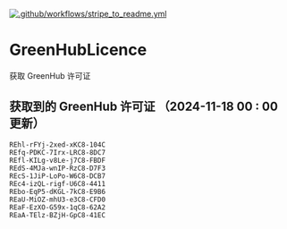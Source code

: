 [![.github/workflows/stripe_to_readme.yml](https://github.com/zjx-kimi/GreenHubLicence/actions/workflows/stripe_to_readme.yml/badge.svg)](https://github.com/zjx-kimi/GreenHubLicence/actions/workflows/stripe_to_readme.yml)
# GreenHubLicence
获取 GreenHub 许可证
## 获取到的 GreenHub 许可证 （2024-11-18 00 : 00 更新）
```
REhl-rFYj-2xed-xKC8-104C
REfq-PDKC-7Irx-LRC8-8DC7
REfl-KILg-v8Le-j7C8-FBDF
REdS-4MJa-wnIP-RzC8-D7F3
REcS-1JiP-LoPo-W6C8-DCB7
REc4-izQL-rigf-U6C8-4411
REbo-EqP5-dKGL-7kC8-E9B6
REaU-MiOZ-mhU3-e3C8-CFD0
REaF-EzXO-G59x-1qC8-62A2
REaA-TElz-BZjH-GpC8-41EC
```
